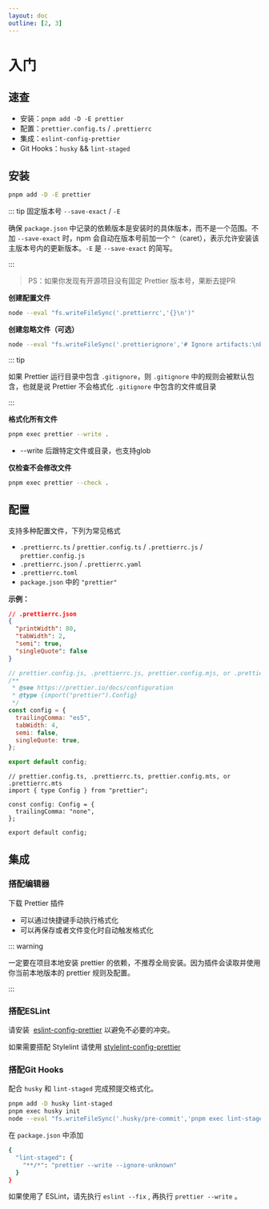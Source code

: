 ```yaml
---
layout: doc
outline: [2, 3]
---
```


# 入门

## 速查

- 安装：`pnpm add -D -E prettier`
- 配置：`prettier.config.ts` / `.prettierrc`
- 集成：`eslint-config-prettier`
- Git Hooks：`husky` && `lint-staged`

## 安装

```bash
pnpm add -D -E prettier
```

::: tip 固定版本号 `--save-exact` / `-E`

确保 `package.json` 中记录的依赖版本是安装时的具体版本，而不是一个范围。不加 `--save-exact` 时，npm 会自动在版本号前加一个 `^`（caret），表示允许安装该主版本号内的更新版本。`-E` 是 `--save-exact` 的简写。

:::

> PS：如果你发现有开源项目没有固定 Prettier 版本号，果断去提PR

**创建配置文件**

```bash
node --eval "fs.writeFileSync('.prettierrc','{}\n')"
```

**创建忽略文件（可选）**

```bash
node --eval "fs.writeFileSync('.prettierignore','# Ignore artifacts:\nbuild\ncoverage\n')"
```

::: tip

如果 Prettier 运行目录中包含 `.gitignore`，则 `.gitignore` 中的规则会被默认包含，也就是说 Prettier 不会格式化 `.gitignore` 中包含的文件或目录

:::

**格式化所有文件**

```bash
pnpm exec prettier --write .
```

- --write 后跟特定文件或目录，也支持glob

**仅检查不会修改文件**

```bash
pnpm exec prettier --check .
```

## 配置

支持多种配置文件，下列为常见格式

- `.prettierrc.ts` / `prettier.config.ts` / `.prettierrc.js` / `prettier.config.js`
- `.prettierrc.json` / `.prettierrc.yaml`
- `.prettierrc.toml`
- `package.json` 中的 `"prettier"`

**示例：**

```json
// .prettierrc.json
{
  "printWidth": 80,
  "tabWidth": 2,
  "semi": true,
  "singleQuote": false
}
```

```jsx
// prettier.config.js, .prettierrc.js, prettier.config.mjs, or .prettierrc.mjs
/**
 * @see https://prettier.io/docs/configuration
 * @type {import("prettier").Config}
 */
const config = {
  trailingComma: "es5",
  tabWidth: 4,
  semi: false,
  singleQuote: true,
};

export default config;
```

```tsx
// prettier.config.ts, .prettierrc.ts, prettier.config.mts, or .prettierrc.mts
import { type Config } from "prettier";

const config: Config = {
  trailingComma: "none",
};

export default config;
```

## 集成

### 搭配编辑器

下载 Prettier 插件

- 可以通过快捷键手动执行格式化
- 可以再保存或者文件变化时自动触发格式化

::: warning

一定要在项目本地安装 prettier 的依赖，不推荐全局安装。因为插件会读取并使用你当前本地版本的 prettier 规则及配置。

:::

### 搭配ESLint

请安装  [eslint-config-prettier](https://github.com/prettier/eslint-config-prettier#installation) 以避免不必要的冲突。

如果需要搭配 Stylelint 请使用 [stylelint-config-prettier](https://github.com/prettier/stylelint-config-prettier)

### 搭配Git Hooks

配合 `husky` 和 `lint-staged` 完成预提交格式化。

```bash
pnpm add -D husky lint-staged
pnpm exec husky init
node --eval "fs.writeFileSync('.husky/pre-commit','pnpm exec lint-staged\n')"
```

在 `package.json` 中添加

```bash
{
  "lint-staged": {
    "**/*": "prettier --write --ignore-unknown"
  }
}
```

如果使用了 ESLint，请先执行 `eslint --fix` , 再执行 `prettier --write` 。